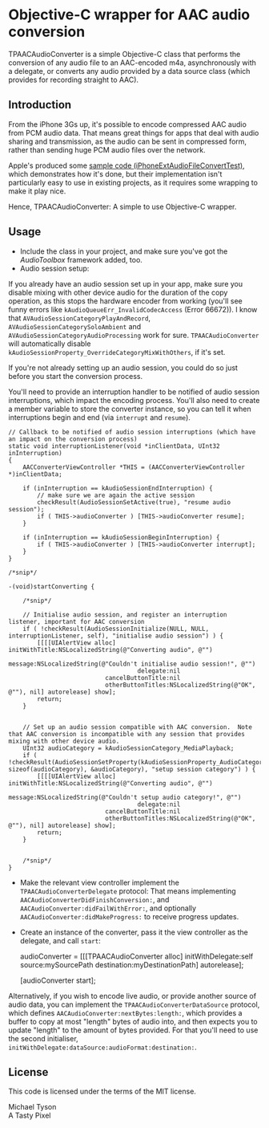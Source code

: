 Objective-C wrapper for AAC audio conversion
============================================

TPAACAudioConverter is a simple Objective-C class that performs the conversion of any audio file to an AAC-encoded m4a, asynchronously with a delegate, or converts any audio provided by a data source class (which provides for recording straight to AAC).


Introduction
------------

From the iPhone 3Gs up, it's possible to encode compressed AAC audio from PCM audio data.  That means great things for apps that deal with audio sharing and transmission, as the audio can be sent in compressed form, rather than sending huge PCM audio files over the network.

Apple's produced some [sample code (iPhoneExtAudioFileConvertTest)](http://developer.apple.com/library/ios/samplecode/iPhoneExtAudioFileConvertTest/Introduction/Intro.html), which demonstrates how it's done, but their implementation isn't particularly easy to use in existing projects, as it requires some wrapping to make it play nice.

Hence, TPAACAudioConverter: A simple to use Objective-C wrapper.

Usage
-----

- Include the class in your project, and make sure you've got the *AudioToolbox* framework added, too.
- Audio session setup: 

If you already have an audio session set up in your app, make sure you disable mixing with other device audio for the duration of the copy operation, as this stops the hardware encoder from working (you'll see funny errors like `kAudioQueueErr_InvalidCodecAccess` (Error 66672)).  I know that `AVAudioSessionCategoryPlayAndRecord`, `AVAudioSessionCategorySoloAmbient` and `AVAudioSessionCategoryAudioProcessing` work for sure.  `TPAACAudioConverter` will automatically disable `kAudioSessionProperty_OverrideCategoryMixWithOthers`, if it's set.

If you're not already setting up an audio session, you could do so just before you start the conversion process.

You'll need to provide an interruption handler to be notified of audio session interruptions, which impact the encoding process.  You'll also need to create a member variable to store the converter instance, so you can tell it when interruptions begin and end (via `interrupt` and `resume`).

    // Callback to be notified of audio session interruptions (which have an impact on the conversion process)
    static void interruptionListener(void *inClientData, UInt32 inInterruption)
    {
    	AACConverterViewController *THIS = (AACConverterViewController *)inClientData;
	
    	if (inInterruption == kAudioSessionEndInterruption) {
    		// make sure we are again the active session
    		checkResult(AudioSessionSetActive(true), "resume audio session");
            if ( THIS->audioConverter ) [THIS->audioConverter resume];
    	}
	
    	if (inInterruption == kAudioSessionBeginInterruption) {
            if ( THIS->audioConverter ) [THIS->audioConverter interrupt];
        }
    }

    /*snip*/

    -(void)startConverting {

        /*snip*/

        // Initialise audio session, and register an interruption listener, important for AAC conversion
        if ( !checkResult(AudioSessionInitialize(NULL, NULL, interruptionListener, self), "initialise audio session") ) {
            [[[[UIAlertView alloc] initWithTitle:NSLocalizedString(@"Converting audio", @"")
                                         message:NSLocalizedString(@"Couldn't initialise audio session!", @"")
                                        delegate:nil
                               cancelButtonTitle:nil
                               otherButtonTitles:NSLocalizedString(@"OK", @""), nil] autorelease] show];
            return;
        }
    
    
        // Set up an audio session compatible with AAC conversion.  Note that AAC conversion is incompatible with any session that provides mixing with other device audio.
        UInt32 audioCategory = kAudioSessionCategory_MediaPlayback;
        if ( !checkResult(AudioSessionSetProperty(kAudioSessionProperty_AudioCategory, sizeof(audioCategory), &audioCategory), "setup session category") ) {
            [[[[UIAlertView alloc] initWithTitle:NSLocalizedString(@"Converting audio", @"")
                                         message:NSLocalizedString(@"Couldn't setup audio category!", @"")
                                        delegate:nil
                               cancelButtonTitle:nil
                               otherButtonTitles:NSLocalizedString(@"OK", @""), nil] autorelease] show];
            return;
        } 


        /*snip*/
    }


- Make the relevant view controller implement the `TPAACAudioConverterDelegate` protocol: That means implementing `AACAudioConverterDidFinishConversion:`, and  `AACAudioConverter:didFailWithError:`, and optionally `AACAudioConverter:didMakeProgress:` to receive progress updates.
- Create an instance of the converter, pass it the view controller as the delegate, and call `start`:


    audioConverter = [[[TPAACAudioConverter alloc] initWithDelegate:self 
                                                             source:mySourcePath
                                                        destination:myDestinationPath] autorelease];

    [audioConverter start];


Alternatively, if you wish to encode live audio, or provide another source of audio data, you can implement the `TPAACAudioConverterDataSource` protocol, which defines `AACAudioConverter:nextBytes:length:`, which provides a buffer to copy at most "length" bytes of audio into, and then expects you to update "length" to the amount of bytes provided.  For that you'll need to use the second initialiser, `initWithDelegate:dataSource:audioFormat:destination:`.



License
-------

This code is licensed under the terms of the MIT license.

Michael Tyson  
A Tasty Pixel
